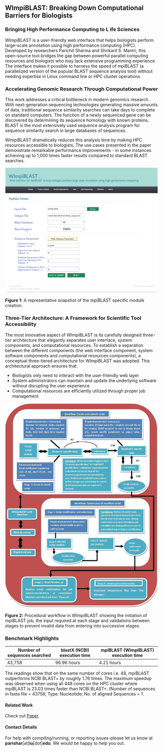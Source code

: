 ## WImpiBLAST: Breaking Down Computational Barriers for Biologists


### Bringing High Performance Computing to L ife Sciences

WImpiBLAST is a user-friendly web interface that helps biologists perform large-scale annotation using high performance computing (HPC). Developed by researchers Parichit Sharma and Shrikant S. Mantri, this open-source tool bridges the gap between powerful parallel computing resources and biologists who may lack extensive programming experience. The interface makes it possible to harness the speed of mpiBLAST (a parallelized version of the popular BLAST sequence analysis tool) without needing expertise in Linux command line or HPC cluster operations.

### Accelerating Genomic Research Through Computational Power

This work addresses a critical bottleneck in modern genomics research. With next-generation sequencing technologies generating massive amounts of data, traditional sequence similarity searches can take days to complete on standard computers. The function of a newly sequenced gene can be discovered by determining its sequence homology with known proteins. BLAST is the most extensively used sequence analysis program for sequence similarity search in large databases of sequences.

WImpiBLAST dramatically reduces this analysis time by making HPC resources accessible to biologists. The use cases presented in the paper demonstrate remarkable performance improvements - in some instances achieving up to 1,000 times faster results compared to standard BLAST searches. 


<div align="center">
  <img src="images/Figure1.png" alt="Image description" width="700">
  </br>
</div>

__Figure 1:__  A representative snapshot of the mpiBLAST specific module creation.


### Three-Tier Architecture: A Framework for Scientific Tool Accessibility

The most innovative aspect of WImpiBLAST is its carefully designed three-tier architecture that elegantly separates user interface, system components, and computational resources. To establish a separation between the different components (the web interface component, system software components and computational resources components), a conceptual three-tiered architecture for WImpiBLAST was adopted. This architectural approach ensures that:

 - Biologists only need to interact with the user-friendly web layer
 - System administrators can maintain and update the underlying software without disrupting the user experience
 - Computational resources are efficiently utilized through proper job management

<div align="center">
  <img src="images/Figure2.png" alt="Image description" width="700">
  </br>
</div>

__Figure 2:__ Procedural workflow in WImpiBLAST showing the initiation of mpiBLAST job, the input required at each stage and validations between stages to prevent invalid data from entering into successive stages.


### Benchmark Highlights

Number of sequences searched| blastX (NCBI) execution time | mpiBLAST (WImpiBLAST) execution time
--- | --- | ---
 43,758 | 96.96 hours | 4.21 hours

The readings show that on the same number of cores i.e. 48, mpiBLAST outperforms NCBI BLAST+ by roughly 1.76 times. The maximum speedup was observed when using all 448 cores on the HPC cluster where mpiBLAST is 23.03 times faster than NCBI BLAST+. (Number of sequences in fasta file = 43758; Type: Nucleotide; No. of aligned Sequences = 1.



#### Related Work

Check out [Paper](https://journals.plos.org/plosone/article?id=10.1371/journal.pone.0101144)


#### Contact Details

For help with compiling/running, or reporting issues-please let us know at __parishar__[at]__iu__[dot]__edu__. We would be happy to help you out.






